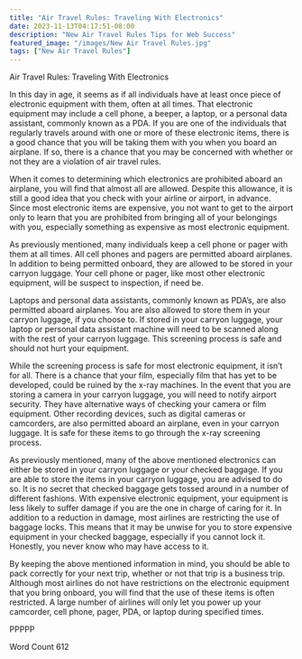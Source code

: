 ```yaml
---
title: "Air Travel Rules: Traveling With Electronics"
date: 2023-11-13T04:17:51-08:00
description: "New Air Travel Rules Tips for Web Success"
featured_image: "/images/New Air Travel Rules.jpg"
tags: ["New Air Travel Rules"]
---
```


Air Travel Rules: Traveling With Electronics

In this day in age, it seems as if all individuals have at least once piece of electronic equipment with them, often at all times. That electronic equipment may include a cell phone, a beeper, a laptop, or a personal data assistant, commonly known as a PDA. If you are one of the individuals that regularly travels around with one or more of these electronic items, there is a good chance that you will be taking them with you when you board an airplane. If so, there is a chance that you may be concerned with whether or not they are a violation of air travel rules. 

When it comes to determining which electronics are prohibited aboard an airplane, you will find that almost all are allowed.  Despite this allowance, it is still a good idea that you check with your airline or airport, in advance.  Since most electronic items are expensive, you not want to get to the airport only to learn that you are prohibited from bringing all of your belongings with you, especially something as expensive as most electronic equipment.  

As previously mentioned, many individuals keep a cell phone or pager with them at all times.  All cell phones and pagers are permitted aboard airplanes. In addition to being permitted onboard, they are allowed to be stored in your carryon luggage.  Your cell phone or pager, like most other electronic equipment, will be suspect to inspection, if need be.

Laptops and personal data assistants, commonly known as PDA’s, are also permitted aboard airplanes.  You are also allowed to store them in your carryon luggage, if you choose to.  If stored in your carryon luggage, your laptop or personal data assistant machine will need to be scanned along with the rest of your carryon luggage. This screening process is safe and should not hurt your equipment.

While the screening process is safe for most electronic equipment, it isn’t for all.  There is a chance that your film, especially film that has yet to be developed, could be ruined by the x-ray machines.  In the event that you are storing a camera in your carryon luggage, you will need to notify airport security.  They have alternative ways of checking your camera or film equipment. Other recording devices, such as digital cameras or camcorders, are also permitted aboard an airplane, even in your carryon luggage. It is safe for these items to go through the x-ray screening process.

As previously mentioned, many of the above mentioned electronics can either be stored in your carryon luggage or your checked baggage.  If you are able to store the items in your carryon luggage, you are advised to do so. It is no secret that checked baggage gets tossed around in a number of different fashions.  With expensive electronic equipment, your equipment is less likely to suffer damage if you are the one in charge of caring for it.  In addition to a reduction in damage, most airlines are restricting the use of baggage locks.  This means that it may be unwise for you to store expensive equipment in your checked baggage, especially if you cannot lock it.  Honestly, you never know who may have access to it.

By keeping the above mentioned information in mind, you should be able to pack correctly for your next trip, whether or not that trip is a business trip. Although most airlines do not have restrictions on the electronic equipment that you bring onboard, you will find that the use of these items is often restricted.  A large number of airlines will only let you power up your camcorder, cell phone, pager, PDA, or laptop during specified times. 

PPPPP

Word Count 612

